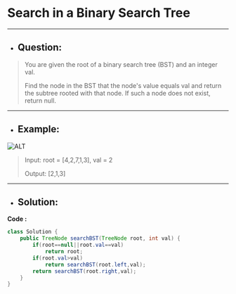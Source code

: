 # Search in a Binary Search Tree
---
- ## Question:
> You are given the root of a binary search tree (BST) and an integer val.
> 
> Find the node in the BST that the node's value equals val and return the subtree rooted with that node. If such a node does not exist, return null.
---
- ## Example:
![ALT](https://assets.leetcode.com/uploads/2021/01/12/tree1.jpg)
> Input: root = [4,2,7,1,3], val = 2
> 
> Output: [2,1,3]
---
- ## Solution:
**Code :**
```java
class Solution {
    public TreeNode searchBST(TreeNode root, int val) {
        if(root==null||root.val==val)
            return root;
        if(root.val>val)
            return searchBST(root.left,val);
        return searchBST(root.right,val);
    }
}
